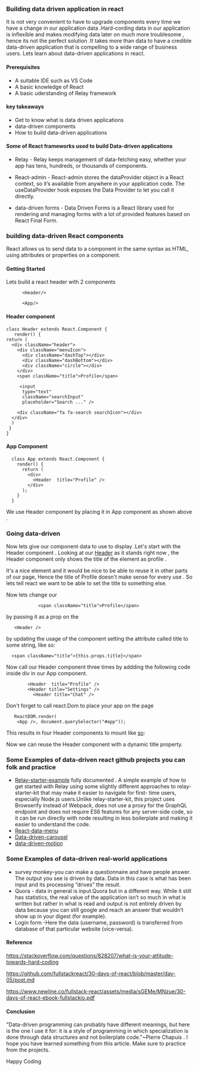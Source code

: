 ### Building data driven  application in react

It is not very convenient to have to upgrade components every time we have a change in our application data .Hard-cording data in our application is inflexible and makes modifying data later on much more troublesome , hence its not the perfect solution .It takes more than data to have a credible data-driven application that is compelling to a wide range of business users. Lets learn about data-driven applications in react.

#### Prerequisites
- A suitable IDE such as VS Code
- A basic knowledge of React
- A basic uderstanding of Relay framework

#### key takeaways
- Get to know what is data driven applications
- data-driven components
- How to build data-driven applications


#### Some of React frameworks used to build Data-driven applications
- Relay - Relay keeps management of data-fetching easy, whether your app has tens, hundreds, or thousands of components.

- React-admin - React-admin stores the dataProvider object in a React context, so it’s available from anywhere in your application code. The useDataProvider hook exposes the Data Provider to let you call it directly.

- data-driven forms - Data Driven Forms is a React library used for rendering and managing forms with a lot of provided features based on React Final Form.

### building data-driven React  components

React allows us to send data to a component in the same syntax as HTML, using attributes or properties on a component.

#### Getting Started

Lets build a react header  with 2 components

          <Header/>

          <App/>

#### Header component
    class Header extends React.Component {
       render() {
    return (
      <div className="header">
        <div className="menuIcon">
          <div className="dashTop"></div>
          <div className="dashBottom"></div>
          <div className="circle"></div>
        </div>
        <span className="title">Profile</span>

         <input
          type="text"
          className="searchInput"
          placeholder="Search ..." />

        <div className="fa fa-search searchIcon"></div>
      </div>
      )
     }
    }


#### App Component 
      class App extends React.Component {
        render() {
          return (
            <div>
              <Header  title="Profile" />
            </div>
          );
        }
      }

We use Header component by placing it in App component as shown above .

### Going data-driven

Now lets give our component data to use to display .Let's start with the  Header component . Looking at our [Header](https://codepen.io/1-creator/pen/qBXWVXd) as it stands right now , the Header component only shows the title of the element as profile .

It's a nice element and it would be nice to be able to reuse it in other parts of our page, Hence the title of Profile doesn't make sense for every use . So lets tell react we want to be able to set the title to something else.

Now lets change our                                                 
                
                <span className="title">Profile</span> 
by passing it  as a prop on the

       <Header />
 by updating the usage of the component setting the attribute called title to some string, like so: 

      <span className="title">{this.props.title}</span>

Now call our Header component three times by addding the following code inside div in our App component.

            <Header  title="Profile" />
            <Header title="Settings" />
              <Header title="Chat" />

Don't forget to call react.Dom to place your app on the page

       ReactDOM.render(
        <App />, document.querySelector("#app"));

This results in four Header  components to mount like [so](https://codepen.io/1-creator/full/XWarzzL):

 Now we can reuse the Header component with a dynamic title property.

 ### Some Examples of data-driven react github projects you can folk and practice

 - [Relay-starter-example](https://github.com/1-creator/relay-starter-example) fully documented .
 A simple example of how to get started with Relay using some slightly different approaches to relay-starter-kit that may make it easier to navigate for first-   time users, especially Node.js users.Unlike relay-starter-kit, this project uses Browserify instead of Webpack, does not use a proxy for the GraphQL endpoint and does not require ES6 features for any server-side code, so it can be run directly with node  resulting in less boilerplate and making it easier to understand the code.
 - [React-data-menu](https://github.com/dkozar/react-data-menu)
 - [Data-driven-carousel](https://github.com/JasonShin/React-Carousel-Data-Driven)
 - [data-driven-motion](https://github.com/tkh44/data-driven-motion) 

### Some Examples of data-driven real-world applications
- survey monkey-you can make a questionnaire and have people answer. The output you see is driven by data. Data in this case is what has been input and its processing “drives” the result.
- Quora - data in general is input.Quora but in a different way. While it still has statistics, the real value of the application isn’t so much in what is written but rather in what is read and output is not entirely driven by data because you can still google and reach an answer that wouldn’t show up in your digest (for example).
- Login form -Here the data (username, password) is transferred from database of that particular website (vice-versa).

#### Reference

https://stackoverflow.com/questions/828207/what-is-your-attitude-towards-hard-coding

https://github.com/fullstackreact/30-days-of-react/blob/master/day-05/post.md

https://www.newline.co/fullstack-react/assets/media/sGEMe/MNzue/30-days-of-react-ebook-fullstackio.pdf

 #### Conclusion
 "Data-driven programming can probably have different meanings, but here is the one I use it for: it is a style of programming in which specialization is done through data structures and not boilerplate code."~Pierre Chapuis . I hope you have learned something from this article. Make sure to practice from the projects.

 Happy Coding
